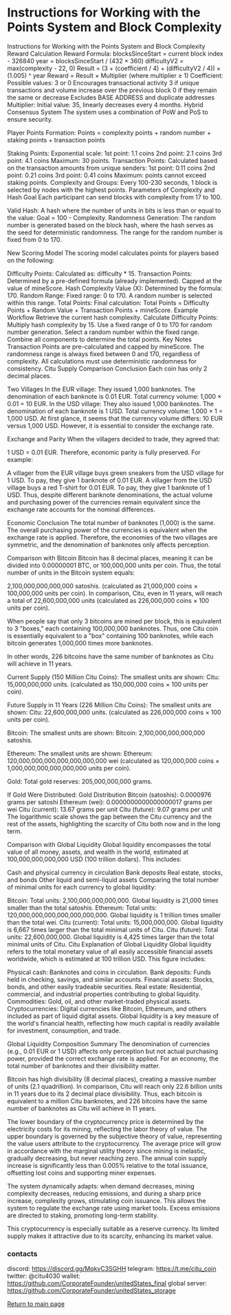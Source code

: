 # Instructions for Working with the Points System and Block Complexity

Instructions for Working with the Points System and Block Complexity
Reward Calculation
Reward Formula:
blocksSinceStart = current block index - 326840
year = blocksSinceStart / (432 × 360)
difficultyV2 = max(complexity - 22, 0)
Result = (3 + (coefficient / 4) + (difficultyV2 / 4)) × (1.005) ^ year
Reward = Result × Multiplier (where multiplier ≥ 1)
Coefficient:
Possible values: 3 or 0
Encourages transactional activity
3 if unique transactions and volume increase over the previous block
0 if they remain the same or decrease
Excludes BASE ADDRESS and duplicate addresses
Multiplier:
Initial value: 35, linearly decreases every 4 months.
Hybrid Consensus System
The system uses a combination of PoW and PoS to ensure security.

Player Points Formation:
Points = complexity points + random number + staking points + transaction points

Staking Points:
Exponential scale:
1st point: 1.1 coins
2nd point: 2.1 coins
3rd point: 4.1 coins
Maximum: 30 points.
Transaction Points:
Calculated based on the transaction amounts from unique senders:
1st point: 0.11 coins
2nd point: 0.21 coins
3rd point: 0.41 coins
Maximum: points cannot exceed staking points.
Complexity and Groups:
Every 100-230 seconds, 1 block is selected by nodes with the highest points.
Parameters of Complexity and Hash Goal
Each participant can send blocks with complexity from 17 to 100.

Valid Hash: A hash where the number of units in bits is less than or equal to the value:
Goal = 100 - Complexity.
Randomness Generation:
The random number is generated based on the block hash, where the hash serves as the seed for deterministic randomness. The range for the random number is fixed from 0 to 170.

New Scoring Model
The scoring model calculates points for players based on the following:

Difficulty Points:
Calculated as: difficulty * 15.
Transaction Points:
Determined by a pre-defined formula (already implemented).
Capped at the value of mineScore.
Hash Complexity Value (X):
Determined by the formula: 170.
Random Range:
Fixed range: 0 to 170.
A random number is selected within this range.
Total Points:
Final calculation: Total Points = Difficulty Points + Random Value + Transaction Points + mineScore.
Example Workflow
Retrieve the current hash complexity.
Calculate Difficulty Points: Multiply hash complexity by 15.
Use a fixed range of 0 to 170 for random number generation.
Select a random number within the fixed range.
Combine all components to determine the total points.
Key Notes
Transaction Points are pre-calculated and capped by mineScore.
The randomness range is always fixed between 0 and 170, regardless of complexity.
All calculations must use deterministic randomness for consistency.
Citu Supply Comparison
Conclusion
Each coin has only 2 decimal places.

Two Villages
In the EUR village:
They issued 1,000 banknotes.
The denomination of each banknote is 0.01 EUR.
Total currency volume: 1,000 × 0.01 = 10 EUR.
In the USD village:
They also issued 1,000 banknotes.
The denomination of each banknote is 1 USD.
Total currency volume: 1,000 × 1 = 1,000 USD.
At first glance, it seems that the currency volume differs: 10 EUR versus 1,000 USD. However, it is essential to consider the exchange rate.

Exchange and Parity
When the villagers decided to trade, they agreed that:

1 USD = 0.01 EUR.
Therefore, economic parity is fully preserved. For example:

A villager from the EUR village buys green sneakers from the USD village for 1 USD. To pay, they give 1 banknote of 0.01 EUR.
A villager from the USD village buys a red T-shirt for 0.01 EUR. To pay, they give 1 banknote of 1 USD.
Thus, despite different banknote denominations, the actual volume and purchasing power of the currencies remain equivalent since the exchange rate accounts for the nominal differences.

Economic Conclusion
The total number of banknotes (1,000) is the same.
The overall purchasing power of the currencies is equivalent when the exchange rate is applied.
Therefore, the economies of the two villages are symmetric, and the denomination of banknotes only affects perception.

Comparison with Bitcoin
Bitcoin has 8 decimal places, meaning it can be divided into 0.00000001 BTC, or 100,000,000 units per coin. Thus, the total number of units in the Bitcoin system equals:

2,100,000,000,000,000 satoshis. (calculated as 21,000,000 coins × 100,000,000 units per coin).
In comparison, Citu, even in 11 years, will reach a total of 22,600,000,000 units (calculated as 226,000,000 coins × 100 units per coin).

When people say that only 3 bitcoins are mined per block, this is equivalent to 3 "boxes," each containing 100,000,000 banknotes. Thus, one Citu coin is essentially equivalent to a "box" containing 100 banknotes, while each bitcoin generates 1,000,000 times more banknotes.

In other words, 226 bitcoins have the same number of banknotes as Citu will achieve in 11 years.

Current Supply (150 Million Citu Coins):
The smallest units are shown: Citu: 15,000,000,000 units. (calculated as 150,000,000 coins × 100 units per coin).

Future Supply in 11 Years (226 Million Citu Coins):
The smallest units are shown: Citu: 22,600,000,000 units. (calculated as 226,000,000 coins × 100 units per coin).

Bitcoin:
The smallest units are shown: Bitcoin: 2,100,000,000,000,000 satoshis.

Ethereum:
The smallest units are shown: Ethereum: 120,000,000,000,000,000,000,000 wei (calculated as 120,000,000 coins × 1,000,000,000,000,000,000 units per coin).

Gold:
Total gold reserves: 205,000,000,000 grams.

If Gold Were Distributed:
Gold Distribution
Bitcoin (satoshis): 0.0000976 grams per satoshi
Ethereum (wei): 0.0000000000000000017 grams per wei
Citu (current): 13.67 grams per unit
Citu (future): 9.07 grams per unit
The logarithmic scale shows the gap between the Citu currency and the rest of the assets, highlighting the scarcity of Citu both now and in the long term.

Comparison with Global Liquidity
Global liquidity encompasses the total value of all money, assets, and wealth in the world, estimated at 100,000,000,000,000 USD (100 trillion dollars). This includes:

Cash and physical currency in circulation
Bank deposits
Real estate, stocks, and bonds
Other liquid and semi-liquid assets
Comparing the total number of minimal units for each currency to global liquidity:

Bitcoin: Total units: 2,100,000,000,000,000. Global liquidity is 21,000 times smaller than the total satoshis.
Ethereum: Total units: 120,000,000,000,000,000,000,000. Global liquidity is 1 trillion times smaller than the total wei.
Citu (current): Total units: 15,000,000,000. Global liquidity is 6,667 times larger than the total minimal units of Citu.
Citu (future): Total units: 22,600,000,000. Global liquidity is 4,425 times larger than the total minimal units of Citu.
Citu
Explanation of Global Liquidity
Global liquidity refers to the total monetary value of all easily accessible financial assets worldwide, which is estimated at 100 trillion USD. This figure includes:

Physical cash: Banknotes and coins in circulation.
Bank deposits: Funds held in checking, savings, and similar accounts.
Financial assets: Stocks, bonds, and other easily tradeable securities.
Real estate: Residential, commercial, and industrial properties contributing to global liquidity.
Commodities: Gold, oil, and other market-traded physical assets.
Cryptocurrencies: Digital currencies like Bitcoin, Ethereum, and others included as part of liquid digital assets.
Global liquidity is a key measure of the world's financial health, reflecting how much capital is readily available for investment, consumption, and trade.

Global Liquidity Composition
Summary
The denomination of currencies (e.g., 0.01 EUR or 1 USD) affects only perception but not actual purchasing power, provided the correct exchange rate is applied. For an economy, the total number of banknotes and their divisibility matter.

Bitcoin has high divisibility (8 decimal places), creating a massive number of units (2.1 quadrillion). In comparison, Citu will reach only 22.6 billion units in 11 years due to its 2 decimal place divisibility. Thus, each bitcoin is equivalent to a million Citu banknotes, and 226 bitcoins have the same number of banknotes as Citu will achieve in 11 years.

The lower boundary of the cryptocurrency price is determined by the electricity costs for its mining, reflecting the labor theory of value. The upper boundary is governed by the subjective theory of value, representing the value users attribute to the cryptocurrency. The average price will grow in accordance with the marginal utility theory since mining is inelastic, gradually decreasing, but never reaching zero. The annual coin supply increase is significantly less than 0.005% relative to the total issuance, offsetting lost coins and supporting miner expenses.

The system dynamically adapts: when demand decreases, mining complexity decreases, reducing emissions, and during a sharp price increase, complexity grows, stimulating coin issuance. This allows the system to regulate the exchange rate using market tools. Excess emissions are directed to staking, promoting long-term stability.

This cryptocurrency is especially suitable as a reserve currency. Its limited supply makes it attractive due to its scarcity, enhancing its market value.

### contacts 
discord: https://discord.gg/MqkvC3SGHH
telegram: https://t.me/citu_coin
twitter: @citu4030
wallet: https://github.com/CorporateFounder/unitedStates_final
global server: https://github.com/CorporateFounder/unitedStates_storage

[Return to main page](./documentationEng.md)
